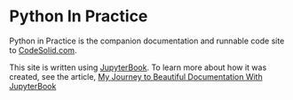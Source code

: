 # Python In Practice

Python in Practice is the companion documentation and runnable code site to [CodeSolid.com](https://codesolid.com).

This site is written using [JupyterBook](https://jupyterbook.org/). To learn more about how it was created, see the article, [My Journey to Beautiful Documentation With JupyterBook](https://codesolid.com/beautiful-documentation-with-jupyterbook/)